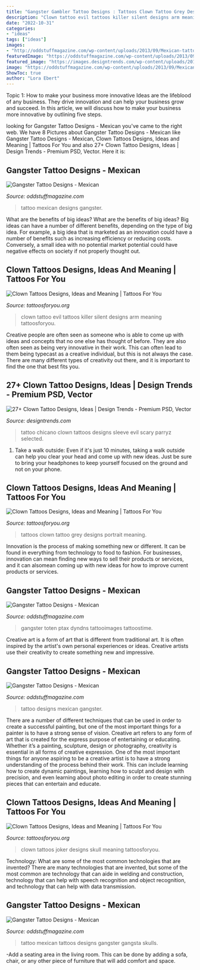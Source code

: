 ```yaml
---
title: "Gangster Gambler Tattoo Designs : Tattoos Clown Tattoo Grey Designs Portrait Meaning"
description: "Clown tattoo evil tattoos killer silent designs arm meaning tattoosforyou"
date: "2022-10-31"
categories:
- "ideas"
tags: ["ideas"]
images:
- "http://oddstuffmagazine.com/wp-content/uploads/2013/09/Mexican-tattoo-designs-21-600x800.jpg"
featuredImage: "https://oddstuffmagazine.com/wp-content/uploads/2013/09/Mexican-tattoo-designs-3-510x800.jpg"
featured_image: "https://images.designtrends.com/wp-content/uploads/2016/04/13041557/Chicano-Clown-Tattoo.jpg"
image: "https://oddstuffmagazine.com/wp-content/uploads/2013/09/Mexican-tattoo-designs-30-422x800.jpg"
ShowToc: true
author: "Lora Ebert"
---
```



Topic 1: How to make your business more innovative
Ideas are the lifeblood of any business. They drive innovation and can help your business grow and succeed. In this article, we will discuss how to make your business more innovative by outlining five steps.

	

		
looking for Gangster Tattoo Designs - Mexican you've came to the right web. We have 8 Pictures about Gangster Tattoo Designs - Mexican like Gangster Tattoo Designs - Mexican, Clown Tattoos Designs, Ideas and Meaning | Tattoos For You and also 27+ Clown Tattoo Designs, Ideas | Design Trends - Premium PSD, Vector. Here it is:
		
    
## Gangster Tattoo Designs - Mexican

<img loading=lazy src="https://oddstuffmagazine.com/wp-content/uploads/2013/09/Mexican-tattoo-designs-3-510x800.jpg" onerror="this.onerror=null;this.src='https://tse1.mm.bing.net/th?id=OIP.O_qsCqBi3cQHdSbUrwbRtwHaLn&amp;pid=15.1';" alt="Gangster Tattoo Designs - Mexican">

_Source: oddstuffmagazine.com_

>tattoo mexican designs gangster. 

	

What are the benefits of big ideas?
What are the benefits of big ideas? Big ideas can have a number of different benefits, depending on the type of big idea. For example, a big idea that is marketed as an innovation could have a number of benefits such as increasing efficiency or reducing costs. Conversely, a small idea with no potential market potential could have negative effects on society if not properly thought out.

    
## Clown Tattoos Designs, Ideas And Meaning | Tattoos For You

<img loading=lazy src="https://www.tattoosforyou.org/wp-content/uploads/2016/05/Evil-Clown-Tattoos.jpg" onerror="this.onerror=null;this.src='https://tse4.mm.bing.net/th?id=OIP.rY6Eh-mRtTvOqWfhVPVVzQAAAA&amp;pid=15.1';" alt="Clown Tattoos Designs, Ideas and Meaning | Tattoos For You">

_Source: tattoosforyou.org_

>clown tattoo evil tattoos killer silent designs arm meaning tattoosforyou. 

	

Creative people are often seen as someone who is able to come up with ideas and concepts that no one else has thought of before. They are also often seen as being very innovative in their work. This can often lead to them being typecast as a creative individual, but this is not always the case. There are many different types of creativity out there, and it is important to find the one that best fits you.

    
## 27+ Clown Tattoo Designs, Ideas | Design Trends - Premium PSD, Vector

<img loading=lazy src="https://images.designtrends.com/wp-content/uploads/2016/04/13041557/Chicano-Clown-Tattoo.jpg" onerror="this.onerror=null;this.src='https://tse4.mm.bing.net/th?id=OIP.iObwOYQnXjyHPOLjCL4JgwHaHa&amp;pid=15.1';" alt="27+ Clown Tattoo Designs, Ideas | Design Trends - Premium PSD, Vector">

_Source: designtrends.com_

>tattoo chicano clown tattoos designs sleeve evil scary parryz selected. 

	

1. Take a walk outside: Even if it's just 10 minutes, taking a walk outside can help you clear your head and come up with new ideas. Just be sure to bring your headphones to keep yourself focused on the ground and not on your phone.

    
## Clown Tattoos Designs, Ideas And Meaning | Tattoos For You

<img loading=lazy src="http://www.tattoosforyou.org/wp-content/uploads/2016/05/Girl-Clown-Tattoos.jpg" onerror="this.onerror=null;this.src='https://tse2.mm.bing.net/th?id=OIP.6A_Migy2Aa-DSjW3RzIHiwAAAA&amp;pid=15.1';" alt="Clown Tattoos Designs, Ideas and Meaning | Tattoos For You">

_Source: tattoosforyou.org_

>tattoos clown tattoo grey designs portrait meaning. 

	

Innovation is the process of making something new or different. It can be found in everything from technology to food to fashion. For businesses, innovation can mean finding new ways to sell their products or services, and it can alsomean coming up with new ideas for how to improve current products or services.

    
## Gangster Tattoo Designs - Mexican

<img loading=lazy src="https://oddstuffmagazine.com/wp-content/uploads/2013/09/Mexican-tattoo-designs-30-422x800.jpg" onerror="this.onerror=null;this.src='https://tse1.mm.bing.net/th?id=OIP.swPNWV_YYZ7aDx2BKWv6aQHaOC&amp;pid=15.1';" alt="Gangster Tattoo Designs - Mexican">

_Source: oddstuffmagazine.com_

>gangster toten ptax dyndns tattooimages tattoostime. 

	

Creative art is a form of art that is different from traditional art. It is often inspired by the artist's own personal experiences or ideas. Creative artists use their creativity to create something new and impressive.

    
## Gangster Tattoo Designs - Mexican

<img loading=lazy src="https://oddstuffmagazine.com/wp-content/uploads/2013/09/Mexican-tattoo-designs-7-531x800.jpg" onerror="this.onerror=null;this.src='https://tse1.mm.bing.net/th?id=OIP.AeofST1O_Qt9iX7l5UfeMwHaLK&amp;pid=15.1';" alt="Gangster Tattoo Designs - Mexican">

_Source: oddstuffmagazine.com_

>tattoo designs mexican gangster. 

	

There are a number of different techniques that can be used in order to create a successful painting, but one of the most important things for a painter is to have a strong sense of vision.
Creative art refers to any form of art that is created for the express purpose of entertaining or educating. Whether it’s a painting, sculpture, design or photography, creativity is essential in all forms of creative expression. One of the most important things for anyone aspiring to be a creative artist is to have a strong understanding of the process behind their work. This can include learning how to create dynamic paintings, learning how to sculpt and design with precision, and even learning about photo editing in order to create stunning pieces that can entertain and educate.

    
## Clown Tattoos Designs, Ideas And Meaning | Tattoos For You

<img loading=lazy src="https://www.tattoosforyou.org/wp-content/uploads/2016/05/Clown-Tattoos-for-Men.jpg" onerror="this.onerror=null;this.src='https://tse4.mm.bing.net/th?id=OIP.GSRh-nC_oA6NR-lWImVitgHaJ4&amp;pid=15.1';" alt="Clown Tattoos Designs, Ideas and Meaning | Tattoos For You">

_Source: tattoosforyou.org_

>clown tattoos joker designs skull meaning tattoosforyou. 

	

Technology: What are some of the most common technologies that are invented?
There are many technologies that are invented, but some of the most common are technology that can aide in welding and construction, technology that can help with speech recognition and object recognition, and technology that can help with data transmission.

    
## Gangster Tattoo Designs - Mexican

<img loading=lazy src="http://oddstuffmagazine.com/wp-content/uploads/2013/09/Mexican-tattoo-designs-21-600x800.jpg" onerror="this.onerror=null;this.src='https://tse4.mm.bing.net/th?id=OIP.PIvg1FbdfqRLFxyhbblD6QHaJ4&amp;pid=15.1';" alt="Gangster Tattoo Designs - Mexican">

_Source: oddstuffmagazine.com_

>tattoo mexican tattoos designs gangster gangsta skulls. 

	

-Add a seating area in the living room. This can be done by adding a sofa, chair, or any other piece of furniture that will add comfort and space.

